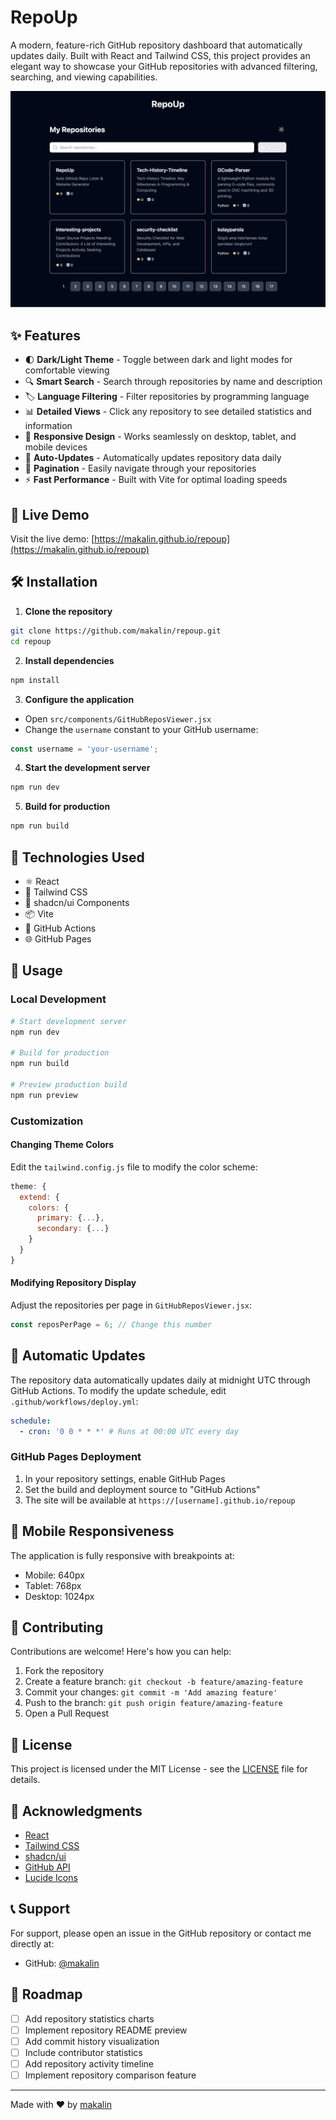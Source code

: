# RepoUp

A modern, feature-rich GitHub repository dashboard that automatically updates daily. Built with React and Tailwind CSS, this project provides an elegant way to showcase your GitHub repositories with advanced filtering, searching, and viewing capabilities.

![RepoUp](https://raw.githubusercontent.com/makalin/repoup/main/preview.png)

## ✨ Features

- 🌓 **Dark/Light Theme** - Toggle between dark and light modes for comfortable viewing
- 🔍 **Smart Search** - Search through repositories by name and description
- 🏷️ **Language Filtering** - Filter repositories by programming language
- 📊 **Detailed Views** - Click any repository to see detailed statistics and information
- 📱 **Responsive Design** - Works seamlessly on desktop, tablet, and mobile devices
- 🔄 **Auto-Updates** - Automatically updates repository data daily
- 📄 **Pagination** - Easily navigate through your repositories
- ⚡ **Fast Performance** - Built with Vite for optimal loading speeds

## 🚀 Live Demo

Visit the live demo: [https://makalin.github.io/repoup](https://makalin.github.io/repoup)

## 🛠️ Installation

1. **Clone the repository**
```bash
git clone https://github.com/makalin/repoup.git
cd repoup
```

2. **Install dependencies**
```bash
npm install
```

3. **Configure the application**
- Open `src/components/GitHubReposViewer.jsx`
- Change the `username` constant to your GitHub username:
```javascript
const username = 'your-username';
```

4. **Start the development server**
```bash
npm run dev
```

5. **Build for production**
```bash
npm run build
```

## 🔧 Technologies Used

- ⚛️ React
- 🎨 Tailwind CSS
- 💅 shadcn/ui Components
- 📦 Vite
- 🔄 GitHub Actions
- 🌐 GitHub Pages

## 📖 Usage

### Local Development
```bash
# Start development server
npm run dev

# Build for production
npm run build

# Preview production build
npm run preview
```

### Customization

#### Changing Theme Colors
Edit the `tailwind.config.js` file to modify the color scheme:

```javascript
theme: {
  extend: {
    colors: {
      primary: {...},
      secondary: {...}
    }
  }
}
```

#### Modifying Repository Display
Adjust the repositories per page in `GitHubReposViewer.jsx`:

```javascript
const reposPerPage = 6; // Change this number
```

## 🔄 Automatic Updates

The repository data automatically updates daily at midnight UTC through GitHub Actions. To modify the update schedule, edit `.github/workflows/deploy.yml`:

```yaml
schedule:
  - cron: '0 0 * * *' # Runs at 00:00 UTC every day
```

### GitHub Pages Deployment

1. In your repository settings, enable GitHub Pages
2. Set the build and deployment source to "GitHub Actions"
3. The site will be available at `https://[username].github.io/repoup`

## 📱 Mobile Responsiveness

The application is fully responsive with breakpoints at:
- Mobile: 640px
- Tablet: 768px
- Desktop: 1024px

## 🤝 Contributing

Contributions are welcome! Here's how you can help:

1. Fork the repository
2. Create a feature branch: `git checkout -b feature/amazing-feature`
3. Commit your changes: `git commit -m 'Add amazing feature'`
4. Push to the branch: `git push origin feature/amazing-feature`
5. Open a Pull Request

## 📜 License

This project is licensed under the MIT License - see the [LICENSE](LICENSE) file for details.

## 🙏 Acknowledgments

- [React](https://reactjs.org/)
- [Tailwind CSS](https://tailwindcss.com/)
- [shadcn/ui](https://ui.shadcn.com/)
- [GitHub API](https://docs.github.com/en/rest)
- [Lucide Icons](https://lucide.dev/)

## 📞 Support

For support, please open an issue in the GitHub repository or contact me directly at:
- GitHub: [@makalin](https://github.com/makalin)

## 🚀 Roadmap

- [ ] Add repository statistics charts
- [ ] Implement repository README preview
- [ ] Add commit history visualization
- [ ] Include contributor statistics
- [ ] Add repository activity timeline
- [ ] Implement repository comparison feature

---

Made with ❤️ by [makalin](https://github.com/makalin)